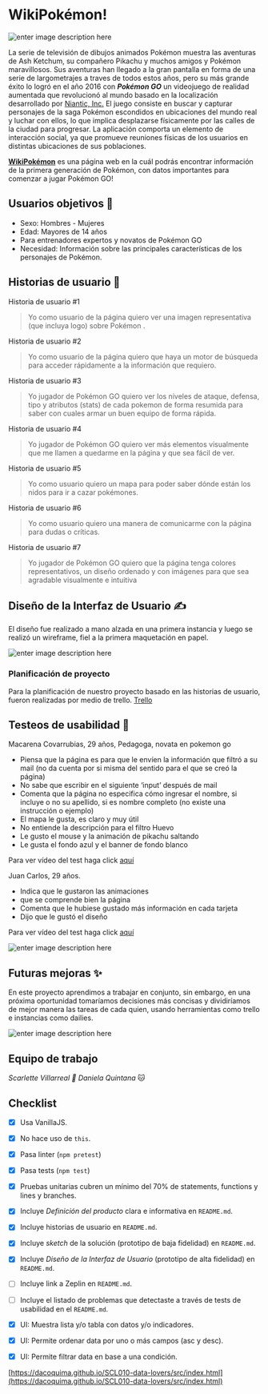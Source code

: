 # WikiPokémon!

![enter image description here](https://lh3.googleusercontent.com/YPefHzSQrjjm5vUqchOaqQrlwiIK8X3Njqe2o_QFBU8hYXB1xE6_DP_o5THYZimGqXeON-GVdaiFZw)

La serie de televisión de dibujos animados Pokémon muestra las aventuras de Ash Ketchum, su compañero Pikachu y muchos amigos y Pokémon maravillosos. Sus aventuras han llegado a la gran pantalla en forma de una serie de largometrajes a traves de todos estos años, pero su más grande éxito lo logró en el año 2016 con _**Pokémon GO**_ un videojuego de realidad aumentada que revolucionó al mundo basado en la localización desarrollado por [Niantic, Inc.](https://es.wikipedia.org/wiki/Niantic_Laxbs "Niantic Labs") El juego consiste en buscar y capturar personajes de la saga Pokémon escondidos en ubicaciones del mundo real y luchar con ellos, lo que implica desplazarse físicamente por las calles de la ciudad para progresar. La aplicación comporta un elemento de interacción social, ya que promueve reuniones físicas de los usuarios en distintas ubicaciones de sus poblaciones.

[**WikiPokémon**]([https://dacoquima.github.io/SCL010-data-lovers/src/index.html](https://dacoquima.github.io/SCL010-data-lovers/src/index.html))  es una página web en la cuál podrás encontrar información de la primera generación de Pokémon, con datos importantes para comenzar a jugar Pokémon GO! 


## Usuarios objetivos 🚶‍

- Sexo: Hombres - Mujeres 
- Edad: Mayores de 14 años 
- Para entrenadores expertos y novatos de Pokémon GO
- Necesidad: Información sobre las principales características de los personajes de Pokémon. 



## Historias de usuario 👥

Historia de usuario #1
> Yo como usuario de la página quiero ver una imagen representativa (que
> incluya logo) sobre Pokémon .

Historia de usuario #2
> Yo como usuario de la página quiero que haya un motor de búsqueda para
> acceder rápidamente a la información que requiero.

Historia de usuario #3
> Yo jugador de Pokémon GO quiero ver los niveles de ataque, defensa,
> tipo y atributos (stats) de cada pokemon de forma resumida para saber
> con cuales armar un buen equipo de forma rápida.

Historia de usuario #4
> Yo jugador de Pokémon GO quiero ver más elementos visualmente que me llamen a quedarme en la página y que sea fácil de ver.

Historia de usuario #5
>Yo como usuario quiero un mapa para poder saber dónde están los nidos para ir a cazar pokémones.

Historia de usuario #6
>Yo como usuario quiero una manera de comunicarme con la página para dudas o críticas.

Historia de usuario #7
>Yo jugador de Pokémon GO quiero que la página tenga colores representativos, un diseño ordenado y con imágenes para que sea agradable visualmente e intuitiva

## Diseño de la Interfaz de Usuario ✍

El diseño fue realizado a mano alzada en una primera instancia y luego se realizó un wireframe, fiel a la primera maquetación en papel.

![enter image description here](https://lh3.googleusercontent.com/NttqiT0ihWTu337h_zsxeVQ4gFdzvErvfSbfxP9uv6BkWZr5dLVkoqxY7PVt1X-JpN0gimOOBcJkcA)

### Planificación de proyecto
Para la planificación de nuestro proyecto basado en las historias de usuario, fueron realizadas por medio de trello.
[Trello](https://trello.com/b/dDEAROua/data-lovers)


## Testeos de usabilidad 💬

Macarena Covarrubias, 29 años, Pedagoga, novata en pokemon go
- Piensa que la página es para que le envíen la información que filtró a su mail (no da cuenta por si misma del sentido para el que se creó la página)
- No sabe que escribir en el siguiente ‘input’ después de mail
- Comenta que la página no especifica cómo ingresar el nombre, si incluye o no su apellido, si es nombre completo (no existe una instrucción o ejemplo)
- El mapa le gusta, es claro y muy útil 
- No entiende la descripción para el filtro Huevo
- Le gusto el mouse y la animación de pikachu saltando
- Le gusta el fondo azul y el banner de fondo blanco

Para ver vídeo del test haga click [aquí](https://drive.google.com/drive/folders/14825lheLvrCP8-Z1ea5gOgY9Ln3RmICZ)

Juan Carlos, 29 años.

- Indica que le gustaron las animaciones
- que se comprende bien la página
- Comenta que le hubiese gustado más información en cada tarjeta
- Dijo que le gustó el diseño

Para ver vídeo del test haga click [aquí](https://www.loom.com/share/df1fc3851ea6413e81e400e2cc15d40b)

![enter image description here](https://lh3.googleusercontent.com/PphVYNXV1TQ-WOh7tcvJ_n42v2RSzWlm1hoB1HR6lJsFCrt9nHec6p2PG00bfjT-b8xVdSJHBWOEiQ)

## Futuras mejoras ✨
En este proyecto aprendimos a trabajar en conjunto, sin embargo, en una próxima oportunidad tomaríamos decisiones más concisas y dividiríamos de mejor manera las tareas de cada quien, usando herramientas como trello e instancias como dailies.

![enter image description here](https://lh3.googleusercontent.com/Ab9VxgXDE2z2zUwEx5hdSj3Gds-CFcqU6vQYyMXgbuldQfzfx8fD4U-pb4X-LifqTpUYHVToB_zkHg)

## Equipo de trabajo
*Scarlette Villarreal 🐶 
Daniela Quintana* 🐱

## Checklist
 - [x] Usa VanillaJS.
 - [x] No hace uso de `this`.
 - [x] Pasa linter (`npm pretest`)
 - [x] Pasa tests (`npm test`)
 - [x] Pruebas unitarias cubren un mínimo del 70% de statements,
       functions y lines y branches.
 - [x] Incluye _Definición del producto_ clara e informativa en
       `README.md`.
 - [x] Incluye historias de usuario en `README.md`.
 - [x] Incluye _sketch_ de la solución (prototipo de baja fidelidad) en
       `README.md`.
 - [x] Incluye _Diseño de la Interfaz de Usuario_ (prototipo de alta
       fidelidad) en `README.md`.
 - [ ] Incluye link a Zeplin en `README.md`.
 - [ ] Incluye el listado de problemas que detectaste a través de tests
                     de usabilidad en el `README.md`.
 - [x] UI: Muestra lista y/o tabla con datos y/o indicadores.
 - [x] UI: Permite ordenar data por uno o más campos (asc y desc).
 - [x] UI: Permite filtrar data en base a una condición.


 [https://dacoquima.github.io/SCL010-data-lovers/src/index.html](https://dacoquima.github.io/SCL010-data-lovers/src/index.html)

